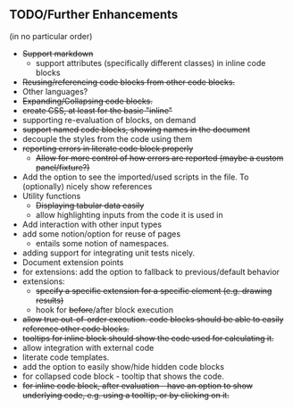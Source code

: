 
## TODO/Further Enhancements
(in no particular order)

- ~~Support markdown~~
  - support attributes (specifically different classes) in inline code blocks
- ~~Reusing/referencing code blocks from other code blocks.~~
- Other languages?
- ~~Expanding/Collapsing code blocks.~~
- ~~create CSS, at least for the basic "inline"~~
- supporting re-evaluation of blocks, on demand
- ~~support named code blocks, showing names in the document~~
- decouple the styles from the code using them
- ~~reporting errors in literate code block properly~~
  - ~~Allow for more control of how errors are reported (maybe a custom panel/fixture?)~~
- Add the option to see the imported/used scripts in the file. To (optionally) nicely show references
- Utility functions
  - ~~Displaying tabular data easily~~
  - allow highlighting inputs from the code it is used in
- Add interaction with other input types
- add some notion/option for reuse of pages
  - entails some notion of namespaces.
- adding support for integrating unit tests nicely.
- Document extension points
- for extensions: add the option to fallback to previous/default behavior
- extensions:
  - ~~specify a specific extension for a specific element (e.g. drawing results)~~
  - hook for ~~before~~/after block execution
- ~~allow true out-of-order execution. code blocks should be able to easily reference other code blocks.~~
- ~~tooltips for inline block should show the code used for calculating it.~~
- allow integration with external code
- literate code templates.
- add the option to easily show/hide hidden code blocks
- for collapsed code block - tooltip that shows the code.
- ~~for inline code block, after evaluation - have an option to show underlying code, e.g. using a tooltip, or by clicking on it.~~
